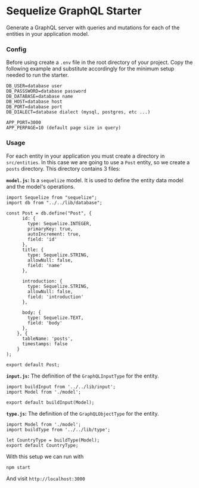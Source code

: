 # Sequelize GraphQL Starter #

Generate a GraphQL server with queries and mutations for each of the entities in your application model.

### Config ###

Before using create a `.env` file in the root directory of your project. Copy the following example and substitute accordingly for the minimum setup needed to run the starter.

```
DB_USER=database user
DB_PASSSWORD=database password
DB_DATABASE=database name
DB_HOST=database host
DB_PORT=database port
DB_DIALECT=database dialect (mysql, postgres, etc ...)

APP_PORT=3000
APP_PERPAGE=10 (default page size in query)
```  

### Usage ###

For each entity in your application you must create a directory in `src/entities`. In this case we are going to use a `Post` entity, so we create a `posts` directory. This directory contains 3 files: 

**`model.js`:** Is a `sequelize` model. It is used to define the entity data model and the model's operations.

```
import Sequelize from "sequelize";
import db from "../../lib/database";

const Post = db.define("Post", {
      id: {
        type: Sequelize.INTEGER,
        primaryKey: true,
        autoIncrement: true,
        field: 'id'
      },
      title: {
        type: Sequelize.STRING,
        allowNull: false,
        field: 'name'
      },

      introduction: {
        type: Sequelize.STRING,
        allowNull: false,
        field: 'introduction'
      },

      body: {
        type: Sequelize.TEXT,
        field: 'body'
      },
    }, {
      tableName: 'posts',
      timestamps: false
    }
);

export default Post;
```

**`input.js`:** The definition of the `GraphQLInputType` for the entity.

```
import buildInput from '../../lib/input';
import Model from './model';

export default buildInput(Model);
```

**`type.js`:** The definition of the `GraphQLObjectType` for the entity.
```
import Model from './model';
import buildType from '../../lib/type';

let CountryType = buildType(Model);
export default CountryType;
```

With this setup we can run with 

```
npm start
```

And visit `http://localhost:3000`